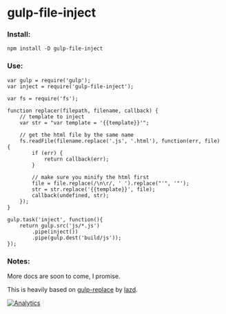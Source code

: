 # gulp-file-inject

### Install:

    npm install -D gulp-file-inject
    
### Use:

    var gulp = require('gulp');
    var inject = require('gulp-file-inject');
    
    var fs = require('fs');
    
    function replacer(filepath, filename, callback) {
        // template to inject
        var str = "var template = '{{template}}'";
        
        // get the html file by the same name
        fs.readFile(filename.replace('.js', '.html'), function(err, file) {
            if (err) {
                return callback(err);
            }
            
            // make sure you minify the html first
            file = file.replace(/\n\r/, ' ').replace("'", '"');
            str = str.replace('{{template}}', file);
            callback(undefined, str);
        });
    }
    
    gulp.task('inject', function(){
        return gulp.src('js/*.js')
            .pipe(inject())
            .pipe(gulp.dest('build/js'));
    });
    
### Notes:

More docs are soon to come, I promise.

This is heavily based on [gulp-replace](https://github.com/lazd/gulp-replace) by [lazd](https://github.com/lazd).

[![Analytics](https://ga-beacon.appspot.com/UA-17159207-7/gulp-file-inject/readme)](https://github.com/igrigorik/ga-beacon)
    